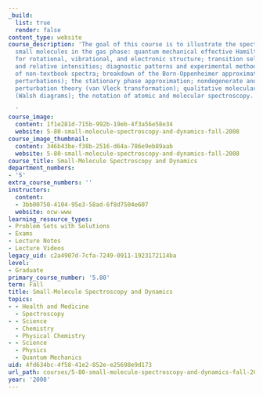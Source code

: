 ```yaml
---
_build:
  list: true
  render: false
content_type: website
course_description: 'The goal of this course is to illustrate the spectroscopy of
  small molecules in the gas phase: quantum mechanical effective Hamiltonian models
  for rotational, vibrational, and electronic structure; transition selection rules
  and relative intensities; diagnostic patterns and experimental methods for the assignment
  of non-textbook spectra; breakdown of the Born-Oppenheimer approximation (spectroscopic
  perturbations); the stationary phase approximation; nondegenerate and quasidegenerate
  perturbation theory (van Vleck transformation); qualitative molecular orbital theory
  (Walsh diagrams); the notation of atomic and molecular spectroscopy.

  '
course_image:
  content: 1f1e281d-715b-992b-19eb-4f3a56e58e34
  website: 5-80-small-molecule-spectroscopy-and-dynamics-fall-2008
course_image_thumbnail:
  content: 346b43be-f38b-2516-d64a-786e9eb89aab
  website: 5-80-small-molecule-spectroscopy-and-dynamics-fall-2008
course_title: Small-Molecule Spectroscopy and Dynamics
department_numbers:
- '5'
extra_course_numbers: ''
instructors:
  content:
  - 3bb00750-4104-95e3-58ad-6f8d7504e607
  website: ocw-www
learning_resource_types:
- Problem Sets with Solutions
- Exams
- Lecture Notes
- Lecture Videos
legacy_uid: c2a4907d-7cfa-7249-0911-1923172114ba
level:
- Graduate
primary_course_number: '5.80'
term: Fall
title: Small-Molecule Spectroscopy and Dynamics
topics:
- - Health and Medicine
  - Spectroscopy
- - Science
  - Chemistry
  - Physical Chemistry
- - Science
  - Physics
  - Quantum Mechanics
uid: 4fd634bc-4f58-41e2-852e-e25698e9d173
url_path: courses/5-80-small-molecule-spectroscopy-and-dynamics-fall-2008
year: '2008'
---
```

